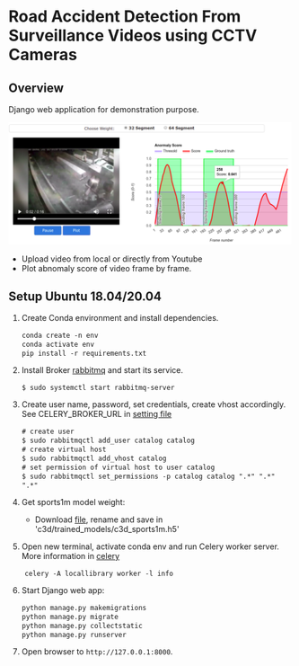 # Road Accident Detection From Surveillance Videos using CCTV Cameras

## Overview

Django web application for demonstration purpose.

![plotscore](staticfiles/images/plot.png)

* Upload video from local or directly from Youtube
* Plot abnomaly score of video frame by frame.


## Setup Ubuntu 18.04/20.04

1. Create Conda environment and install dependencies.
   ```
   conda create -n env
   conda activate env
   pip install -r requirements.txt
   ```
   
2. Install Broker [rabbitmq](https://www.rabbitmq.com/download.html) and start its service.
   ```
   $ sudo systemctl start rabbitmq-server
   ```
   
3. Create user name, password, set credentials, create vhost accordingly. See CELERY_BROKER_URL in [setting file](locallibrary/setting.py)
   
   ```
   # create user
   $ sudo rabbitmqctl add_user catalog catalog
   # create virtual host
   $ sudo rabbitmqctl add_vhost catalog
   # set permission of virtual host to user catalog
   $ sudo rabbitmqctl set_permissions -p catalog catalog ".*" ".*" ".*"
   ```  

4. Get sports1m model weight:
    -  Download [file](https://github.com/adamcasson/c3d/releases/download/v0.1/sports1M_weights_tf.h5), rename and save in 'c3d/trained_models/c3d_sports1m.h5'
    
5. Open new terminal, activate conda env and run Celery worker server. More information in [celery](http://docs.celeryproject.org/en/latest/getting-started/first-steps-with-celery.html#tut-celery)
```
    celery -A locallibrary worker -l info
```

6. Start Django web app:
   ```
   python manage.py makemigrations
   python manage.py migrate
   python manage.py collectstatic
   python manage.py runserver
   ```
   
7. Open browser to `http://127.0.0.1:8000`.
